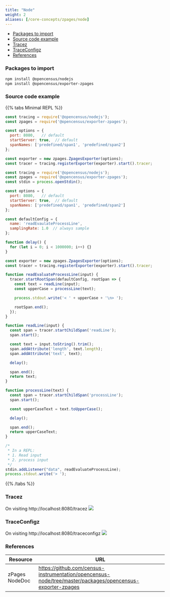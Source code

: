 ```yaml
---
title: "Node"
weight: 2
aliases: [/core-concepts/zpages/node]
---
```


- [Packages to import](#packages-to-import)
- [Source code example](#source-code-example)
- [Tracez](#tracez)
- [TraceConfigz](#traceconfigz)
- [References](#references)

### Packages to import
```sh
npm install @opencensus/nodejs
npm install @opencensus/exporter-zpages
```

### Source code example
{{% tabs Minimal REPL %}}
```js
const tracing = require('@opencensus/nodejs');
const zpages = require('@opencensus/exporter-zpages');

const options = {
  port: 8080,   // default
  startServer: true,  // default
  spanNames: ['predefined/span1', 'predefined/span2']
};

const exporter = new zpages.ZpagesExporter(options);
const tracer = tracing.registerExporter(exporter).start().tracer;
```

```js
const tracing = require('@opencensus/nodejs');
const zpages = require('@opencensus/exporter-zpages');
const stdin = process.openStdin();

const options = {
  port: 8080,   // default
  startServer: true,  // default
  spanNames: ['predefined/span1', 'predefined/span2']
};

const defaultConfig = {
  name: 'readEvaulateProcessLine',
  samplingRate: 1.0  // always sample
};

function delay() {
  for (let i = 0; i < 1000000; i++) {}
}

const exporter = new zpages.ZpagesExporter(options);
const tracer = tracing.registerExporter(exporter).start().tracer;

function readEvaluateProcessLine(input) {
  tracer.startRootSpan(defaultConfig, rootSpan => {
    const text = readLine(input);
    const upperCase = processLine(text);

    process.stdout.write('< ' + upperCase + '\n> ');

    rootSpan.end();
  });
}

function readLine(input) {
  const span = tracer.startChildSpan('readLine');
  span.start();

  const text = input.toString().trim();
  span.addAttribute('length', text.length);
  span.addAttribute('text', text);

  delay();

  span.end();
  return text;
}

function processLine(text) {
  const span = tracer.startChildSpan('processLine');
  span.start();

  const upperCaseText = text.toUpperCase();

  delay();

  span.end();
  return upperCaseText;
}

/*
 * In a REPL:
 * 1. Read input
 * 2. process input
 */
stdin.addListener("data", readEvaluateProcessLine);
process.stdout.write('> ');
```
{{% /tabs %}}

### Tracez
On visiting http://localhost:8080/tracez
![](/images/zpages-tracez-node.png)

### TraceConfigz
On visiting http://localhost:8080/traceconfigz
![](/images/zpages-traceconfigz-node.png)

### References
Resource|URL
---|---
zPages NodeDoc|https://github.com/census-instrumentation/opencensus-node/tree/master/packages/opencensus-exporter-zpages

